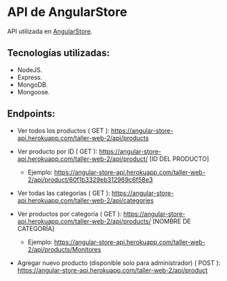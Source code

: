 # API de AngularStore

API utilizada en [AngularStore](https://github.com/GastonPerez97/taller-web-2-proyecto).

## Tecnologías utilizadas:
- NodeJS.
- Express.
- MongoDB.
- Mongoose.

## Endpoints:
- Ver todos los productos ( GET ): https://angular-store-api.herokuapp.com/taller-web-2/api/products

- Ver producto por ID ( GET ): https://angular-store-api.herokuapp.com/taller-web-2/api/product/ [ID DEL PRODUCTO]
  * Ejemplo: https://angular-store-api.herokuapp.com/taller-web-2/api/product/60f1b3329eb312969c6f58e3
  
- Ver todas las categorías ( GET ): https://angular-store-api.herokuapp.com/taller-web-2/api/categories

- Ver productos por categoría ( GET ): https://angular-store-api.herokuapp.com/taller-web-2/api/products/ [NOMBRE DE CATEGORÍA]
  * Ejemplo: https://angular-store-api.herokuapp.com/taller-web-2/api/products/Monitores
  
- Agregar nuevo producto (disponible solo para administrador) ( POST ): https://angular-store-api.herokuapp.com/taller-web-2/api/product
